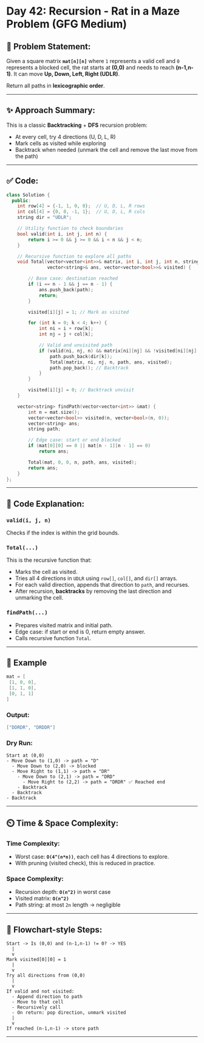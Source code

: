 # Day 42: Recursion - Rat in a Maze Problem (GFG Medium)

## 🔄 Problem Statement:
Given a square matrix **`mat[n][n]`** where `1` represents a valid cell and `0` represents a blocked cell, the rat starts at **(0,0)** and needs to reach **(n-1,n-1)**. It can move **Up, Down, Left, Right (UDLR)**.

Return all paths in **lexicographic order**.

---

## ✨ Approach Summary:
This is a classic **Backtracking** + **DFS** recursion problem:
- At every cell, try 4 directions (U, D, L, R)
- Mark cells as visited while exploring
- Backtrack when needed (unmark the cell and remove the last move from the path)

---

## ✅ Code:
```cpp
class Solution {
  public:
    int row[4] = {-1, 1, 0, 0};  // U, D, L, R rows
    int col[4] = {0, 0, -1, 1};  // U, D, L, R cols
    string dir = "UDLR";

    // Utility function to check boundaries
    bool valid(int i, int j, int n) {
        return i >= 0 && j >= 0 && i < n && j < n;
    }

    // Recursive function to explore all paths
    void Total(vector<vector<int>>& matrix, int i, int j, int n, string &path,
               vector<string>& ans, vector<vector<bool>>& visited) {

        // Base case: destination reached
        if (i == n - 1 && j == n - 1) {
            ans.push_back(path);
            return;
        }

        visited[i][j] = 1; // Mark as visited

        for (int k = 0; k < 4; k++) {
            int ni = i + row[k];
            int nj = j + col[k];

            // Valid and unvisited path
            if (valid(ni, nj, n) && matrix[ni][nj] && !visited[ni][nj]) {
                path.push_back(dir[k]);
                Total(matrix, ni, nj, n, path, ans, visited);
                path.pop_back(); // Backtrack
            }
        }

        visited[i][j] = 0; // Backtrack unvisit
    }

    vector<string> findPath(vector<vector<int>> &mat) {
        int n = mat.size();
        vector<vector<bool>> visited(n, vector<bool>(n, 0));
        vector<string> ans;
        string path;

        // Edge case: start or end blocked
        if (mat[0][0] == 0 || mat[n - 1][n - 1] == 0)
            return ans;

        Total(mat, 0, 0, n, path, ans, visited);
        return ans;
    }
};
```

---

## 🧠 Code Explanation:

### `valid(i, j, n)`
Checks if the index is within the grid bounds.

### `Total(...)`
This is the recursive function that:
- Marks the cell as visited.
- Tries all 4 directions in `UDLR` using `row[]`, `col[]`, and `dir[]` arrays.
- For each valid direction, appends that direction to `path`, and recurses.
- After recursion, **backtracks** by removing the last direction and unmarking the cell.

### `findPath(...)`
- Prepares visited matrix and initial path.
- Edge case: if start or end is 0, return empty answer.
- Calls recursive function `Total`.

---

## 🔢 Example
```cpp
mat = [
 [1, 0, 0],
 [1, 1, 0],
 [0, 1, 1]
]
```

### Output:
```cpp
["DDRDR", "DRDDR"]
```

### Dry Run:
```
Start at (0,0)
- Move Down to (1,0) -> path = "D"
  - Move Down to (2,0) -> blocked
  - Move Right to (1,1) -> path = "DR"
    - Move Down to (2,1) -> path = "DRD"
      - Move Right to (2,2) -> path = "DRDR" ✅ Reached end
    - Backtrack
  - Backtrack
- Backtrack
```

---

## ⏲️ Time & Space Complexity:
### Time Complexity:
- Worst case: **`O(4^(n*n))`**, each cell has 4 directions to explore.
- With pruning (visited check), this is reduced in practice.

### Space Complexity:
- Recursion depth: **`O(n^2)`** in worst case
- Visited matrix: **`O(n^2)`**
- Path string: at most `2n` length -> negligible

---

## 🔄 Flowchart-style Steps:
```
Start -> Is (0,0) and (n-1,n-1) != 0? -> YES
  |
  v
Mark visited[0][0] = 1
  |
  v
Try all directions from (0,0)
  |
  v
If valid and not visited:
  - Append direction to path
  - Move to that cell
  - Recursively call
  - On return: pop direction, unmark visited
  |
  v
If reached (n-1,n-1) -> store path
```

---
